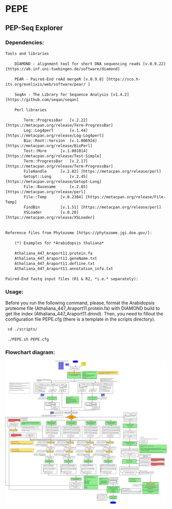 # PEPE

## PEP-Seq Explorer

### Dependencies:

	Tools and libraries

		DIAMOND - alignment tool for short DNA sequencing reads [v.0.9.22] [https://ab.inf.uni-tuebingen.de/software/diamond]

		PEAR - Paired-End reAd mergeR [v.0.9.8] [https://sco.h-its.org/exelixis/web/software/pear/ ]

		SeqAn - The Library for Sequence Analysis [v1.4.2] [https://github.com/seqan/seqan]

		Perl libraries

			Term::ProgressBar	[v.2.22] [https://metacpan.org/release/Term-ProgressBar]
			Log::Log4perl		[v.1.44] [https://metacpan.org/release/Log-Log4perl]
			Bio::Root::Version	[v.1.006924] [https://metacpan.org/release/BioPerl]
			Test::More		[v.1.001014] [https://metacpan.org/release/Test-Simple]
			Term::ProgressBar	[v.2.17] [https://metacpan.org/release/Term-ProgressBar]
			FileHandle		[v.2.02] [https://metacpan.org/release/perl]
			Getopt::Long		[v.2.45] [https://metacpan.org/release/Getopt-Long]
			File::Basename		[v.2.85] [https://metacpan.org/release/perl]
			File::Temp		[v.0.2304] [https://metacpan.org/release/File-Temp]
			FindBin			[v.1.51] [https://metacpan.org/release/perl]
			XSLoader		[v.0.20] [https://metacpan.org/release/XSLoader]


	Reference files from Phytozome [https://phytozome.jgi.doe.gov/]:
	
		(*) Examples for *Arabidopsis thaliana*
		
		Athaliana_447_Araport11.protein.fa
		Athaliana_447_Araport11.geneName.txt
		Athaliana_447_Araport11.defline.txt
		Athaliana_447_Araport11.annotation_info.txt	
	
	Paired-End fastq input files (R1 & R2, *i.e.* separately):

### Usage:

 Before you run the following command, please, format the Arabidopsis proteome file (Athaliana_447_Araport11.protein.fa) with DIAMOND build to
get the index (Athaliana_447_Araport11.dmnd). Then, you need to fillout the configuration file PEPE.cfg (there is a template in the scripts directory).

```
 cd ./scripts/

 ./PEPE.sh PEPE.cfg
```

### Flowchart diagram:

![Flowchart diagram](https://raw.githubusercontent.com/bioinfo-fcav/PEPE/master/DiagramPEP-Seq-v5.png)

